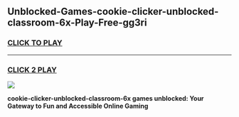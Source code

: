 
## Unblocked-Games-cookie-clicker-unblocked-classroom-6x-Play-Free-gg3ri
<h3>
<a href="https://premium76.site?title=cookie-clicker-unblocked-classroom-6x&ref=23A">CLICK TO PLAY</a></h3>
<hr>

<h3>
<a href="https://premium76.site?title=cookie-clicker-unblocked-classroom-6x&ref=23A">CLICK 2 PLAY</a>
  
</h3>

<a href="https://premium76.site?title=cookie-clicker-unblocked-classroom-6x&ref=23A"><img src="https://clearcache.store/games.png"></a>


**cookie-clicker-unblocked-classroom-6x games unblocked: Your Gateway to Fun and Accessible Online Gaming**
